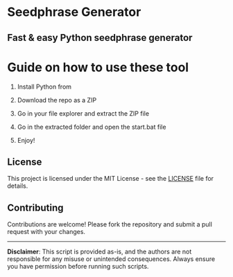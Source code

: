 # Seedphrase Generator 
     
## Fast & easy Python seedphrase generator
 
# Guide on how to use these tool
   
1. Install Python from    
    
2. Download the repo as a ZIP     
  
3. Go in your file explorer and extract the ZIP file   

4. Go in the extracted folder and open the start.bat file   
   
5. Enjoy!  
   
## License  
 
This project is licensed under the MIT License - see the [LICENSE](LICENSE) file for details.
   
## Contributing   
   
Contributions are welcome! Please fork the repository and submit a pull request with your changes.   
  
---  
      
**Disclaimer**: This script is provided as-is, and the authors are not responsible for any misuse or unintended consequences. Always ensure you have permission before running such scripts.   